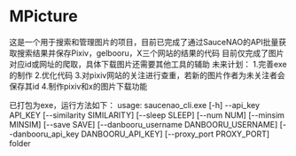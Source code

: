 # MPicture
这是一个用于搜索和管理图片的项目，目前已完成了通过SauceNAO的API批量获取搜索结果并保存Pixiv，gelbooru，X三个网站的结果的代码
目前仅完成了图片对应id或网址的爬取，具体下载图片还需要其他工具的辅助
未来计划：
1.完善exe的制作
2.优化代码
3.对pixiv网站的关注进行查重，若新的图片作者为未关注者会保存其id
4.制作pixiv和x的图片下载功能

已打包为exe，运行方法如下：
usage: saucenao_cli.exe [-h] --api_key API_KEY [--similarity SIMILARITY] [--sleep SLEEP] [--num NUM] [--minsim MINSIM]
[--save SAVE] [--danbooru_username DANBOORU_USERNAME] [--danbooru_api_key DANBOORU_API_KEY]
[--proxy_port PROXY_PORT]
folder
